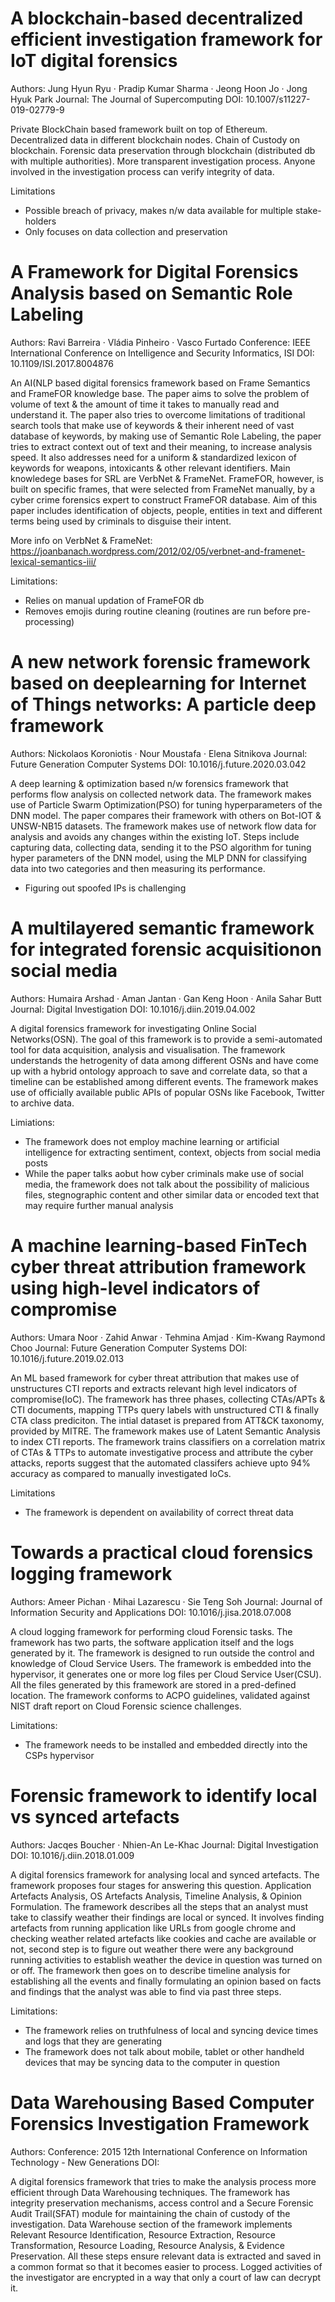 # A blockchain‑based decentralized efficient investigation framework for IoT digital forensics
Authors: Jung Hyun Ryu · Pradip Kumar Sharma · Jeong Hoon Jo · Jong Hyuk Park
Journal: The Journal of Supercomputing
DOI: 10.1007/s11227-019-02779-9

Private BlockChain based framework built on top of Ethereum. Decentralized data in different blockchain nodes. Chain of Custody on blockchain. Forensic data preservation through blockchain (distributed db with multiple authorities). More transparent investigation process. Anyone involved in the investigation process can verify integrity of data.

Limitations
- Possible breach of privacy, makes n/w data available for multiple stake-holders
- Only focuses on data collection and preservation

# A Framework for Digital Forensics Analysis based on Semantic Role Labeling
Authors: Ravi Barreira · Vládia Pinheiro · Vasco Furtado
Conference: IEEE International Conference on Intelligence and Security Informatics, ISI
DOI: 10.1109/ISI.2017.8004876

An AI(NLP based digital forensics framework based on Frame Semantics and FrameFOR knowledge base. The paper aims to solve the problem of volume of text & the amount of time it takes to manually read and understand it. The paper also tries to overcome limitations of traditional search tools that make use of keywords & their inherent need of vast database of keywords, by making use of Semantic Role Labeling, the paper tries to extract context out of text and their meaning, to increase analysis speed. It also addresses need for a uniform & standardized lexicon of keywords for weapons, intoxicants & other relevant identifiers. Main knowledege bases for SRL are VerbNet & FrameNet. FrameFOR, however, is built on specific frames, that were selected from FrameNet manually, by a cyber crime forensics expert to construct FrameFOR database. Aim of this paper includes identification of objects, people, entities in text and different terms being used by criminals to disguise their intent.

More info on VerbNet & FrameNet:
https://joanbanach.wordpress.com/2012/02/05/verbnet-and-framenet-lexical-semantics-iii/

Limitations:
 - Relies on manual updation of FrameFOR db
 - Removes emojis during routine cleaning (routines are run before pre-processing)

# A new network forensic framework based on deeplearning for Internet of Things networks: A particle deep framework
Authors: Nickolaos Koroniotis · Nour Moustafa · Elena Sitnikova
Journal: Future Generation Computer Systems
DOI: 10.1016/j.future.2020.03.042

A deep learning & optimization based n/w forensics framework that performs flow analysis on collected network data. The framework makes use of Particle Swarm Optimization(PSO) for tuning hyperparameters of the DNN model. The paper compares their framework with others on Bot-IOT & UNSW-NB15 datasets. The framework makes use of network flow data for analysis and avoids any changes within the existing IoT. Steps include capturing data, collecting data, sending it to the PSO algorithm for tuning hyper parameters of the DNN model, using the MLP DNN for classifying data into two categories and then measuring its performance.

- Figuring out spoofed IPs is challenging

# A multilayered semantic framework for integrated forensic acquisitionon social media
Authors: Humaira Arshad · Aman Jantan · Gan Keng Hoon · Anila Sahar Butt
Journal: Digital Investigation
DOI: 10.1016/j.diin.2019.04.002

A digital forensics framework for investigating Online Social Networks(OSN). The goal of this framework is to provide a semi-automated tool for data acquisition, analysis and visualisation. The framework understands the hetrogenity of data among different OSNs and have come up with a hybrid ontology approach to save and correlate data, so that a timeline can be established among different events. The framework makes use of officially available public APIs of popular OSNs like Facebook, Twitter to archive data.

Limiations:
- The framework does not employ machine learning or artificial intelligence for extracting sentiment, context, objects from social media posts
- While the paper talks aobut how cyber criminals make use of social media, the framework does not talk about the possibility of malicious files, stegnographic content and other similar data or encoded text that may require further manual analysis

# A machine learning-based FinTech cyber threat attribution framework using high-level indicators of compromise
Authors: Umara Noor · Zahid Anwar · Tehmina Amjad · Kim-Kwang Raymond Choo
Journal: Future Generation Computer Systems
DOI: 10.1016/j.future.2019.02.013

An ML based framework for cyber threat attribution that makes use of unstructures CTI reports and extracts relevant high level indicators of compromise(IoC). The framework has three phases, collecting CTAs/APTs & CTI documents, mapping TTPs query labels with unstructured CTI & finally CTA class prediciton. The intial dataset is prepared from ATT&CK taxonomy, provided by MITRE. The framework makes use of Latent Semantic Analysis to index CTI reports. The framework trains classifiers on a correlation matrix of CTAs & TTPs to automate investigative process and attribute the cyber attacks, reports suggest that the automated classifers achieve upto 94% accuracy as compared to manually investigated IoCs.

Limitations
- The framework is dependent on availability of correct threat data

# Towards a practical cloud forensics logging framework
Authors: Ameer Pichan · Mihai Lazarescu · Sie Teng Soh
Journal: Journal of Information Security and Applications
DOI: 10.1016/j.jisa.2018.07.008

A cloud logging framework for performing cloud Forensic tasks. The framework has two parts, the software application itself and the logs generated by it. The framework is designed to run outside the control and knowledge of Cloud Service Users. The framework is embedded into the hypervisor, it generates one or more log files per Cloud Service User(CSU). All the files generated by this framework are stored in a pred-defined location. The framework conforms to ACPO guidelines, validated against NIST draft report on Cloud Forensic science challenges.

Limitations:
- The framework needs to be installed and embedded directly into the CSPs hypervisor

# Forensic framework to identify local vs synced artefacts
Authors: Jacqes Boucher · Nhien-An Le-Khac
Journal: Digital Investigation
DOI: 10.1016/j.diin.2018.01.009

A digital forensics framework for analysing local and synced artefacts. The framework proposes four stages for answering this question. Application Artefacts Analysis, OS Artefacts Analysis, Timeline Analysis, & Opinion Formulation. The framework describes all the steps that an analyst must take to classify weather their findings are local or synced. It involves finding artefacts from running application like URLs from google chrome and checking weather related artefacts like cookies and cache are available or not, second step is to figure out weather there were any background running activities to establish weather the device in question was turned on or off. The framework then goes on to describe timeline analysis for establishing all the events and finally formulating an opinion based on facts and findings that the analyst was able to find via past three steps.

Limitations:
- The framework relies on truthfulness of local and syncing device times and logs that they are generating
- The framework does not talk about mobile, tablet or other handheld devices that may be syncing data to the computer in question

# Data Warehousing Based Computer Forensics Investigation Framework
Authors:
Conference: 2015 12th International Conference on Information Technology - New Generations
DOI:

A digital forensics framework that tries to make the analysis process more efficient through Data Warehousing techniques. The framework has integrity preservation mechanisms, access control and a Secure Forensic Audit Trail(SFAT) module for maintaining the chain of custody of the investigation. Data Warehouse section of the framework implements Relevant Resource Identification, Resource Extraction, Resource Transformation, Resource Loading, Resource Analysis, & Evidence Preservation. All these steps ensure relevant data is extracted and saved in a common format so that it becomes easier to process. Logged activities of the investigator are encrypted in a way that only a court of law can decrypt it.